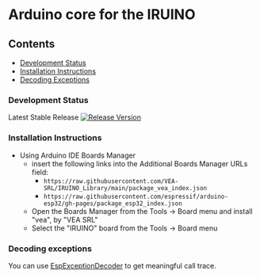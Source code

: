 # Arduino core for the IRUINO


## Contents
- [Development Status](#development-status)
- [Installation Instructions](#installation-instructions)
- [Decoding Exceptions](#decoding-exceptions)


### Development Status

Latest Stable Release  [![Release Version](https://img.shields.io/badge/release-v1.0-33cc33?style=plastic)](https://github.com/VEA-SRL/arduino-hw/releases/tag/v1.0) 


### Installation Instructions
- Using Arduino IDE Boards Manager
  + insert the following links into the Additional Boards Manager URLs field: 
    - `https://raw.githubusercontent.com/VEA-SRL/IRUINO_Library/main/package_vea_index.json` 
    - `https://raw.githubusercontent.com/espressif/arduino-esp32/gh-pages/package_esp32_index.json`
  + Open the Boards Manager from the Tools -> Board menu and install "vea", by "VEA SRL"
  + Select the "IRUINO" board from the Tools -> Board menu


### Decoding exceptions

You can use [EspExceptionDecoder](https://github.com/me-no-dev/EspExceptionDecoder) to get meaningful call trace.

